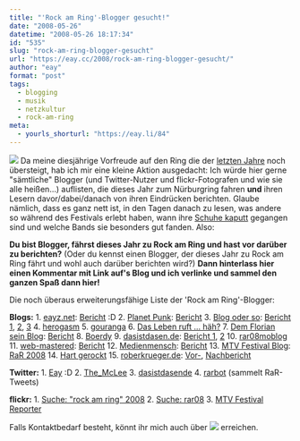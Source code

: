 ```yaml
---
title: "'Rock am Ring'-Blogger gesucht!"
date: "2008-05-26"
datetime: "2008-05-26 18:17:34"
id: "535"
slug: "rock-am-ring-blogger-gesucht"
url: "https://eay.cc/2008/rock-am-ring-blogger-gesucht/"
author: "eay"
format: "post"
tags:
  - blogging
  - musik
  - netzkultur
  - rock-am-ring
meta:
  - yourls_shorturl: "https://eay.li/84"
---
```


![](/uploads/2008/rarblogger.jpg) Da meine diesjährige Vorfreude auf den Ring die der [letzten Jahre](//eay.cc/tag/rockamring/) noch übersteigt, hab ich mir eine kleine Aktion ausgedacht: Ich würde hier gerne "sämtliche" Blogger (und Twitter\-Nutzer und flickr\-Fotografen und wie sie alle heißen...) auflisten, die dieses Jahr zum Nürburgring fahren **und** ihren Lesern davor/dabei/danach von ihren Eindrücken berichten. Glaube nämlich, dass es ganz nett ist, in den Tagen danach zu lesen, was andere so während des Festivals erlebt haben, wann ihre [Schuhe kaputt](http://www.flickr.com/photos/eay/161031260/) gegangen sind und welche Bands sie besonders gut fanden. Also:

**Du bist Blogger, fährst dieses Jahr zu Rock am Ring und hast vor darüber zu berichten?** (Oder du kennst einen Blogger, der dieses Jahr zu Rock am Ring fährt und wohl auch darüber berichten wird?) **Dann hinterlass hier einen Kommentar mit Link auf's Blog und ich verlinke und sammel den ganzen Spaß dann hier!**

Die noch überaus erweiterungsfähige Liste der 'Rock am Ring'-Blogger:

**Blogs:** 1. [eayz.net](http://eay.cc/): [Bericht](//eay.cc/2008/rock-am-ring-2008/) :D 2. [Planet Punk](http://planet-punk.de/): [Bericht](http://planet-punk.de/2008/06/09/rock-am-ring-2008-end-of-an-era/) 3. [Blog oder so](http://blog.oderso.net/): [Bericht 1](http://blog.oderso.net/index.php/2008/06/09/rock_am_ring_donnerstag/), [2](http://blog.oderso.net/index.php/2008/06/10/rock_am_ring_freitag/), [3](http://blog.oderso.net/index.php/2008/06/11/rock_am_ring_samstag/) 4. [herogasm](http://www.herogasm.de/) 5. [gouranga](http://www.steffen-goertz.de/) 6. [Das Leben ruft ... häh?](http://www.das-leben-ruft.blogspot.com/) 7. [Dem Florian sein Blog](http://suelmiu.wordpress.com/): [Bericht](http://suelmiu.wordpress.com/2008/06/09/rock-am-ring-2008/) 8. [Boerdy](http://boerdy.de/) 9. [dasistdasen.de](http://dasistdasen.de/): [Bericht 1](http://www.dasistdasen.de/2008/06/12/rock-am-ring-2008-freitag/), [2](http://www.dasistdasen.de/2008/06/17/rock-am-ring-2008-samstag/) 10. [rar08moblog](http://rar08moblog.soup.io/) 11. [web-mastered](http://web-mastered.de/): [Bericht](http://web-mastered.de/post/37923260/rock-am-ring-2008-review) 12. [Medienmensch](http://www.medienmensch.info/mm/): [Bericht](http://www.medienmensch.info/mm/index.php?option=com_content&task=view&id=108&Itemid=30) 13. [MTV Festival Blog](http://festivals.mtv.de/): [RaR 2008](http://festivals.mtv.de/category/rock-am-ring-2008/) 14. [Hart gerockt](http://www.derwesten.de/blogs/gerockt/) 15. [roberkrueger.de](http://www.robertkrueger.de/): [Vor-](http://www.robertkrueger.de/2008/06/rock-am-ring-2008/), [Nachbericht](http://www.robertkrueger.de/2008/06/rock-am-ring-2008-nachlese/)

**Twitter:** 1. [Eay](http://twitter.com/Eay) :D 2. [The\_McLee](http://twitter.com/The_McLee) 3. [dasistdasende](http://twitter.com/dasistdasende) 4. [rarbot](http://twitter.com/rarbot) (sammelt RaR-Tweets)

**flickr:** 1. [Suche: "rock am ring" 2008](http://www.flickr.com/search/?q=%22rock+am+ring%22+2008&s=rec&ss=2&ct=6&z=t) 2. [Suche: rar08](http://www.flickr.com/search/?q=rar08&s=rec&ss=2&ct=6&z=t) 3. [MTV Festival Reporter](http://www.flickr.com/photos/mtv-festivals/)

Falls Kontaktbedarf besteht, könnt ihr mich auch über ![](/task/images/f5n7x.gif) erreichen.
